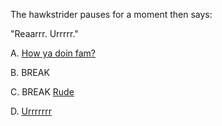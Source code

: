 The hawkstrider pauses for a moment then says:

"Reaarrr. Urrrrr."

A. [How ya doin fam?](../error/error.md)

B. BREAK

C. BREAK [Rude](../rude/rude.md)

D. [Urrrrrrr](../error/error.md)